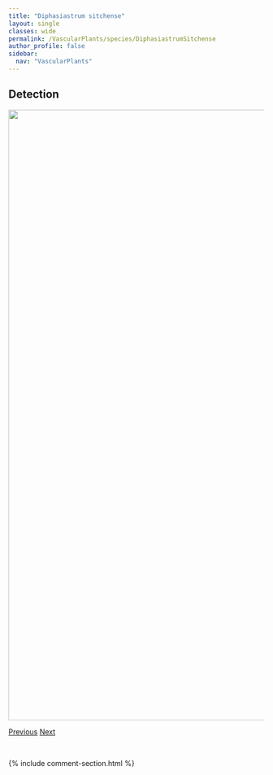 ```yaml
---
title: "Diphasiastrum sitchense"
layout: single
classes: wide
permalink: /VascularPlants/species/DiphasiastrumSitchense
author_profile: false
sidebar:
  nav: "VascularPlants"
---
```


<h2>Detection</h2>

<a href="https://drive.google.com/uc?export=view&id=1KRovYRZEjAL-gP6qYVwukQUQqfC1mDUD">
<img src="https://drive.google.com/uc?export=view&id=1KRovYRZEjAL-gP6qYVwukQUQqfC1mDUD" height = "1200" width = "800">
</a>


<a href="/DevelopmentWebsite/VascularPlants/species/DiphasiastrumComplanatum" class="pagination--pager" title="Ground Cedar">Previous</a> <a href="/DevelopmentWebsite/VascularPlants/species/DiplotaxisMuralis" class="pagination--pager" title="Diplotaxis muralis">Next</a>

<p>&nbsp;</p>

{% include comment-section.html %}
